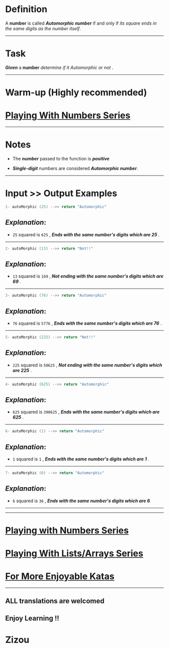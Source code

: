 # Definition

A **number** is called **_Automorphic number_** if and only if *its square ends in the same digits as the number itself*.
___

# Task

**_Given_** a **number** *determine if it Automorphic or not* .
___

# Warm-up (Highly recommended)

# [Playing With Numbers Series](https://www.codewars.com/collections/playing-with-numbers)
___

# Notes 

* The **_number_** passed to the function is **_positive_** 

* **_Single-digit_** numbers are considered **_Automorphic number_**.
___
# Input >> Output Examples 

```cpp
1- autoMorphic (25) -->> return "Automorphic" 
```
## **_Explanation_**:

* `25` squared is `625` , **_Ends with the same number's digits which are 25_** .
___
```cpp
2- autoMorphic (13) -->> return "Not!!"
```
## **_Explanation_**:

* `13` squared is `169` , **_Not ending with the same number's digits which are 69_** .
___ 
```cpp
3- autoMorphic (76) -->> return "Automorphic"
```
## **_Explanation_**:

* `76` squared is `5776` , **_Ends with the same number's digits which are 76_** .
___
```cpp
5- autoMorphic (225) -->> return "Not!!"
```
## **_Explanation_**:

* `225` squared is `50625` , **_Not ending with the same number's digits which are 225_** .
___ 
```cpp
4- autoMorphic (625) -->> return "Automorphic"
```
## **_Explanation_**:

* `625` squared is `390625` , **_Ends with the same number's digits which are 625_** .
___ 
```cpp
6- autoMorphic (1) -->> return "Automorphic"
```
## **_Explanation_**:

* `1` squared is `1` , **_Ends with the same number's digits which are 1_** .
___
```cpp
7- autoMorphic (6) -->> return "Automorphic"
```
## **_Explanation_**:

* `6` squared is `36` , **_Ends with the same number's digits which are 6_** 
___
___

# [Playing with Numbers Series](https://www.codewars.com/collections/playing-with-numbers)

# [Playing With Lists/Arrays Series](https://www.codewars.com/collections/playing-with-lists-slash-arrays)

# [For More Enjoyable Katas](http://www.codewars.com/users/MrZizoScream/authored)
___

## ALL translations are welcomed

## Enjoy Learning !!
# Zizou